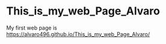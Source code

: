 # This_is_my_web_Page_Alvaro
My first web page is https://alvaro496.github.io/This_is_my_web_Page_Alvaro/
